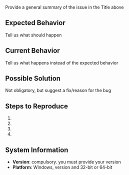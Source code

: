 Provide a general summary of the issue in the Title above

## Expected Behavior
Tell us what should happen

## Current Behavior
Tell us what happens instead of the expected behavior

## Possible Solution
Not obligatory, but suggest a fix/reason for the bug

## Steps to Reproduce
<!--- Provide a link to a live example, or an unambiguous set of steps to -->
<!--- reproduce this bug. Include code to reproduce, if relevant -->
1.
2.
3.
4.

## System Information
* **Version**: compulsory. you must provide your version
* **Platform**: Windows, version and 32-bit or
  64-bit
